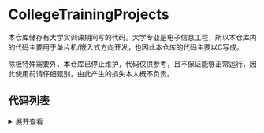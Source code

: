 # CollegeTrainingProjects

本仓库储存有大学实训课期间写的代码。大学专业是电子信息工程，所以本仓库内的代码主要用于单片机/嵌入式方向开发，也因此本仓库的代码主要以C写成。

除极特殊需要外，本仓库已停止维护，代码仅供参考，且不保证能够正常运行，因此使用前请仔细甄别，由此产生的损失本人概不负责。

## 代码列表

<details>
<summary>展开查看</summary>
<pre>
<code>
├── ds18b20.c
│   └── 使用DS18B20传感器的测温显示电路程序，其中四位共阴极数码管由PNP三极管驱动
└── to be continued...
</code>
</pre>
</details>
